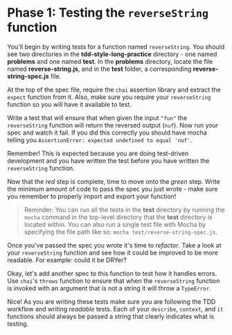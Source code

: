 # Phase 1: Testing the `reverseString` function

You'll begin by writing tests for a function named `reverseString`. You should
see two directories in the __tdd-style-long-practice__ directory - one named
__problems__ and one named __test__. In the __problems__ directory, locate the
file named __reverse-string.js__, and in the __test__ folder, a corresponding
__reverse-string-spec.js__ file.

At the top of the spec file, require the `chai` assertion library and extract
the `expect` function from it. Also, make sure you require your `reverseString`
function so you will have it available to test.

Write a test that will ensure that when given the input `"fun"` the
`reverseString` function will return the reversed output (`nuf`). Now run your
spec and watch it fail. If you did this correctly you should have mocha telling
you `AssertionError: expected undefined to equal 'nuf'`.

Remember! This is expected because you are doing test-driven development and you
have written the test before you have written the `reverseString` function.

Now that the _red_ step is complete, time to move onto the _green_ step. Write
the minimum amount of code to pass the spec you just wrote - make sure you
remember to properly import and export your function!

> Reminder: You can run all the tests in the __test__ directory by running the
> `mocha` command in the top-level directory that the __test__ directory is
> located within. You can also run a single test file with Mocha by specifying
> the file path like so: `mocha test/reverse-string-spec.js`.

Once you've passed the spec you wrote it's time to _refactor_. Take a look at
your `reverseString` function and see how it could be improved to be more
readable. For example: could it be DRYer?

Okay, let's add another spec to this function to test how it handles errors. Use
`chai`'s `throws` function to ensure that when the `reverseString` function is
invoked with an argument that is not a string it will throw a `TypeError`.

Nice! As you are writing these tests make sure you are following the TDD
workflow and writing _readable_ tests. Each of your `describe`, `context`, and
`it` functions should always be passed a string that clearly indicates what is
testing.